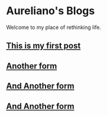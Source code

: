 # Aureliano's Blogs
Welcome to my place of rethinking life.

## [This is my first post](./test "My first post")    

## [Another form](aureliano-y.github.io/test "My first post")    

## [And Another form](aureliano-y.github.io/_post/2022-03-14-first.md "My first post")     

## [And Another form](aureliano-y.github.io/_post/2022-03-14-first "My first post") 
